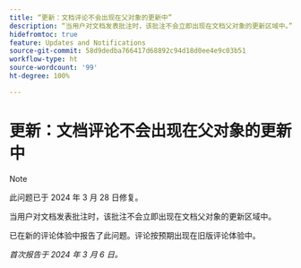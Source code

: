 ```yaml
---
title: “更新：文档评论不会出现在父对象的更新中”
description: “当用户对文档发表批注时，该批注不会立即出现在文档父对象的更新区域中。”
hidefromtoc: true
feature: Updates and Notifications
source-git-commit: 58d9dedba766417d68892c94d18d0ee4e9c03b51
workflow-type: ht
source-wordcount: '99'
ht-degree: 100%

---
```



# 更新：文档评论不会出现在父对象的更新中

>[!NOTE]
>
>此问题已于 2024 年 3 月 28 日修复。

<!--WF, WFP-->

当用户对文档发表批注时，该批注不会立即出现在文档父对象的更新区域中。

已在新的评论体验中报告了此问题。评论按预期出现在旧版评论体验中。

_首次报告于 2024 年 3 月 6 日。_
